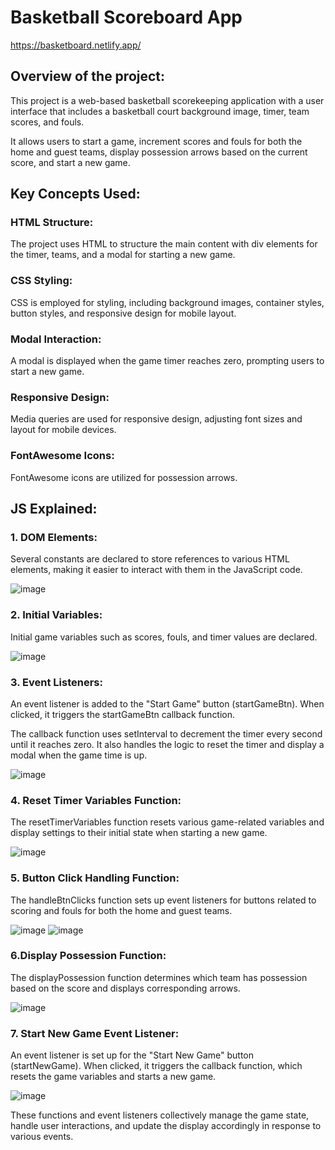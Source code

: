 # Basketball Scoreboard App

https://basketboard.netlify.app/

## Overview of the project:

This project is a web-based basketball scorekeeping application with a user interface that includes a basketball court background image, timer, team scores, and fouls. 

It allows users to start a game, increment scores and fouls for both the home and guest teams, display possession arrows based on the current score, and start a new game.

## Key Concepts Used:

### HTML Structure:

The project uses HTML to structure the main content with div elements for the timer, teams, and a modal for starting a new game.

### CSS Styling:

CSS is employed for styling, including background images, container styles, button styles, and responsive design for mobile layout.

### Modal Interaction:

A modal is displayed when the game timer reaches zero, prompting users to start a new game.

### Responsive Design:

Media queries are used for responsive design, adjusting font sizes and layout for mobile devices.

### FontAwesome Icons:

FontAwesome icons are utilized for possession arrows.

## JS Explained:

### 1. DOM Elements:

Several constants are declared to store references to various HTML elements, making it easier to interact with them in the JavaScript code.

![image](https://github.com/ChrisserDev/Basketball-Scoreboard/assets/126911205/ad76a335-a52c-4c12-9691-1df267572975)
 
### 2. Initial Variables:

Initial game variables such as scores, fouls, and timer values are declared.

![image](https://github.com/ChrisserDev/Basketball-Scoreboard/assets/126911205/90bdd338-f62a-4c21-9648-1d728ad72600)
 
### 3. Event Listeners:
   
An event listener is added to the "Start Game" button (startGameBtn). When clicked, it triggers the startGameBtn callback function.

The callback function uses setInterval to decrement the timer every second until it reaches zero. It also handles the logic to reset the timer and display a modal when the game time is up.

![image](https://github.com/ChrisserDev/Basketball-Scoreboard/assets/126911205/fbb6c3ad-16df-4cae-a0d5-70091cb39295)

### 4. Reset Timer Variables Function:

The resetTimerVariables function resets various game-related variables and display settings to their initial state when starting a new game.

![image](https://github.com/ChrisserDev/Basketball-Scoreboard/assets/126911205/f14eb901-f450-4515-9bcc-75b6b9cb00e5)
 
### 5. Button Click Handling Function:

The handleBtnClicks function sets up event listeners for buttons related to scoring and fouls for both the home and guest teams.

![image](https://github.com/ChrisserDev/Basketball-Scoreboard/assets/126911205/3a167134-1c61-49e8-88ba-051c823993fe)
![image](https://github.com/ChrisserDev/Basketball-Scoreboard/assets/126911205/11acabaa-b832-4b2d-ae31-7c20f8a9d940)
 
### 6.Display Possession Function:

The displayPossession function determines which team has possession based on the score and displays corresponding arrows.

![image](https://github.com/ChrisserDev/Basketball-Scoreboard/assets/126911205/1afb9192-1674-4905-8a55-dd7e23f4a768)
 
### 7. Start New Game Event Listener:

An event listener is set up for the "Start New Game" button (startNewGame). When clicked, it triggers the callback function, which resets the game variables and starts a new game.

![image](https://github.com/ChrisserDev/Basketball-Scoreboard/assets/126911205/d5283783-6e22-4c51-8b62-6ee2ee68d7d1)
 
These functions and event listeners collectively manage the game state, handle user interactions, and update the display accordingly in response to various events.

